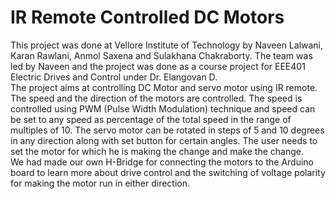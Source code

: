 # IR Remote Controlled DC Motors

This project was done at Vellore Institute of Technology by Naveen Lalwani, Karan Rawlani, Anmol Saxena and Sulakhana Chakraborty. The team was led by Naveen and the project was done as a course project for EEE401 Electric Drives and Control under Dr. Elangovan D.<BR>
The project aims at controlling DC Motor and servo motor using IR remote. The speed and the direction of the motors are controlled. The speed is controlled using PWM (Pulse Width Modulation) technique and speed can be set to any speed as percentage of the total speed in the range of multiples of 10. The servo motor can be rotated in steps of 5 and 10 degrees in any direction along with set button for certain angles. The user needs to set the motor for which he is making the change and make the change. <BR>
We had made our own H-Bridge for connecting the motors to the Arduino board to learn more about drive control and the switching of voltage polarity for making the motor run in either direction. 

